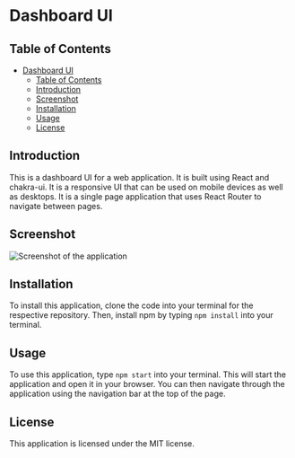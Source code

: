 # Dashboard UI 

## Table of Contents
- [Dashboard UI](#dashboard-ui)
  - [Table of Contents](#table-of-contents)  
  - [Introduction](#introduction)
  - [Screenshot](#screenshot)
  - [Installation](#installation)
  - [Usage](#usage)
  - [License](#license)

## Introduction
This is a dashboard UI for a web application. It is built using React and chakra-ui. It is a responsive UI that can be used on mobile devices as well as desktops. It is a single page application that uses React Router to navigate between pages.

## Screenshot

![Screenshot of the application](https://github.com/SaiBarathR/Dashboard-UI/assets/58382813/00533a6c-3fe9-4571-ae64-e216b715bff8)

## Installation
To install this application, clone the code into your terminal for the respective repository. Then, install npm by typing `npm install` into your terminal.

## Usage
To use this application, type `npm start` into your terminal. This will start the application and open it in your browser. You can then navigate through the application using the navigation bar at the top of the page.

## License
This application is licensed under the MIT license. 
